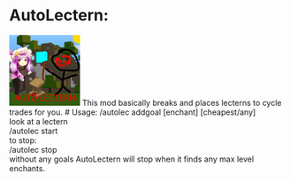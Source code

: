 # AutoLectern:
<img src="/src/main/resources/assets/pack.png" width="128" style="max-width: 100%;">
This mod basically breaks and places lecterns to cycle trades for you.
# Usage:
/autolec addgoal [enchant] [cheapest/any] <br>
look at a lectern<br>
/autolec start<br>
to stop:<br>
/autolec stop<br>
without any goals AutoLectern will stop when it finds any max level enchants.<br>
